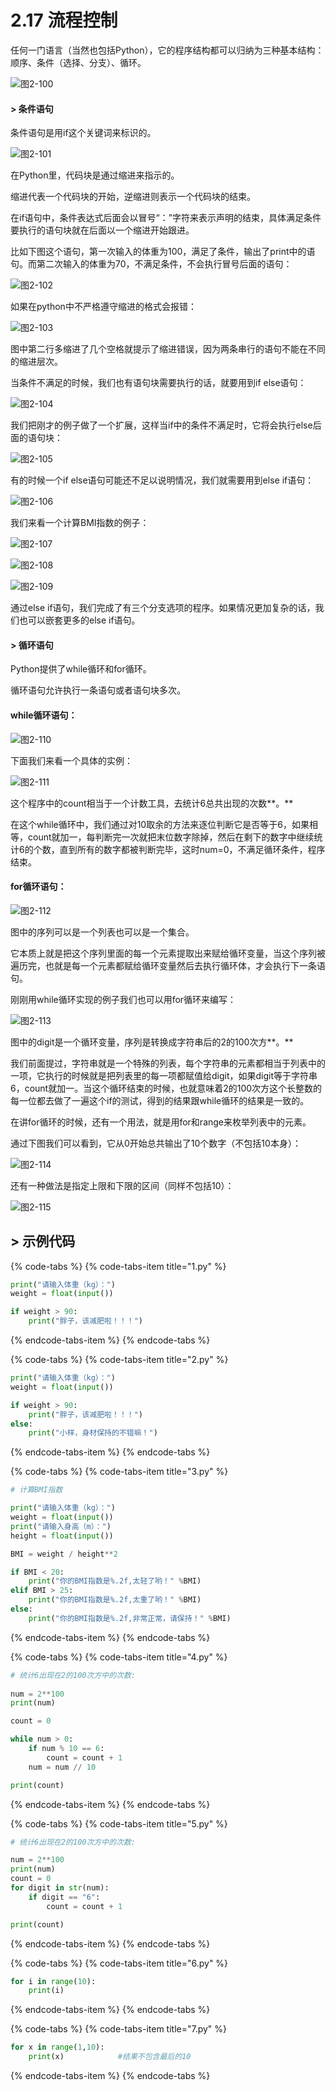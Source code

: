# 2.17 流程控制

任何一门语言（当然也包括Python），它的程序结构都可以归纳为三种基本结构：顺序、条件（选择、分支）、循环。

![&#x56FE;2-100](blob:https://minghuiwu.gitbook.io/967dde83-6292-4b69-82fc-fc1c2064463a)

#### 

#### &gt; 条件语句

条件语句是用if这个关键词来标识的。

![&#x56FE;2-101](blob:https://minghuiwu.gitbook.io/1215a792-d923-40b6-acbf-e43610dd8086)

在Python里，代码块是通过缩进来指示的。

缩进代表一个代码块的开始，逆缩进则表示一个代码块的结束。

在if语句中，条件表达式后面会以冒号“：”字符来表示声明的结束，具体满足条件要执行的语句块就在后面以一个缩进开始跟进。

比如下图这个语句，第一次输入的体重为100，满足了条件，输出了print中的语句。而第二次输入的体重为70，不满足条件，不会执行冒号后面的语句：

![&#x56FE;2-102](blob:https://minghuiwu.gitbook.io/2243fc54-c91f-4509-912a-d73070cc9694)

如果在python中不严格遵守缩进的格式会报错：

![&#x56FE;2-103](../../.gitbook/assets/image%20%28190%29.png)

图中第二行多缩进了几个空格就提示了缩进错误，因为两条串行的语句不能在不同的缩进层次。

当条件不满足的时候，我们也有语句块需要执行的话，就要用到if else语句：

![&#x56FE;2-104](blob:https://minghuiwu.gitbook.io/05031ef2-5b80-4a7c-aaed-d1e1fb4369f8)

我们把刚才的例子做了一个扩展，这样当if中的条件不满足时，它将会执行else后面的语句块：

![&#x56FE;2-105](blob:https://minghuiwu.gitbook.io/9e2b791f-dcfe-4e56-b117-f0b94ee994e9)

有的时候一个if else语句可能还不足以说明情况，我们就需要用到else if语句：

![&#x56FE;2-106](blob:https://minghuiwu.gitbook.io/7d5aa8a5-351e-4d61-946e-274bfd2773b7)

我们来看一个计算BMI指数的例子：

![&#x56FE;2-107](../../.gitbook/assets/image%20%28181%29.png)

![&#x56FE;2-108](../../.gitbook/assets/image%20%28250%29.png)

![&#x56FE;2-109](../../.gitbook/assets/image%20%28314%29.png)

通过else if语句，我们完成了有三个分支选项的程序。如果情况更加复杂的话，我们也可以嵌套更多的else if语句。



#### &gt; 循环语句

Python提供了while循环和for循环。

循环语句允许执行一条语句或者语句块多次。

#### 

#### while循环语句：

![&#x56FE;2-110](blob:https://minghuiwu.gitbook.io/8a2aef40-3998-4cb9-8d86-95eac1a03b53)

下面我们来看一个具体的实例：

![&#x56FE;2-111](blob:https://minghuiwu.gitbook.io/9f73fb3f-f735-464a-8233-1b69ed200239)

这个程序中的count相当于一个计数工具，去统计6总共出现的次数**。**

在这个while循环中，我们通过对10取余的方法来逐位判断它是否等于6，如果相等，count就加一，每判断完一次就把末位数字除掉，然后在剩下的数字中继续统计6的个数，直到所有的数字都被判断完毕，这时num=0，不满足循环条件，程序结束。

#### 

#### for循环语句：

![&#x56FE;2-112](blob:https://minghuiwu.gitbook.io/4032814b-c1ee-4ebd-9d54-8fa0f754aa48)

图中的序列可以是一个列表也可以是一个集合。

它本质上就是把这个序列里面的每一个元素提取出来赋给循环变量，当这个序列被遍历完，也就是每一个元素都赋给循环变量然后去执行循环体，才会执行下一条语句。

刚刚用while循环实现的例子我们也可以用for循环来编写：

![&#x56FE;2-113](blob:https://minghuiwu.gitbook.io/fb832cb6-25ab-45c5-b9ce-e9c17b0aedd8)

图中的digit是一个循环变量，序列是转换成字符串后的2的100次方**。**

我们前面提过，字符串就是一个特殊的列表，每个字符串的元素都相当于列表中的一项，它执行的时候就是把列表里的每一项都赋值给digit，如果digit等于字符串6，count就加一。当这个循环结束的时候，也就意味着2的100次方这个长整数的每一位都去做了一遍这个if的测试，得到的结果跟while循环的结果是一致的。

在讲for循环的时候，还有一个用法，就是用for和range来枚举列表中的元素。

通过下图我们可以看到，它从0开始总共输出了10个数字（不包括10本身）：

![&#x56FE;2-114](blob:https://minghuiwu.gitbook.io/6b80567f-36cb-48dd-b430-9f00f9b8dd7b)

还有一种做法是指定上限和下限的区间（同样不包括10）：

![&#x56FE;2-115](blob:https://minghuiwu.gitbook.io/c69f616e-a556-41b6-beb7-7777d4a42053)



## &gt; 示例代码

{% code-tabs %}
{% code-tabs-item title="1.py" %}
```python
print("请输入体重（kg）：")
weight = float(input())

if weight > 90:
    print("胖子，该减肥啦！！！")
```
{% endcode-tabs-item %}
{% endcode-tabs %}

{% code-tabs %}
{% code-tabs-item title="2.py" %}
```python
print("请输入体重（kg）：")
weight = float(input())

if weight > 90:
    print("胖子，该减肥啦！！！")
else:
    print("小样，身材保持的不错嘛！")
```
{% endcode-tabs-item %}
{% endcode-tabs %}

{% code-tabs %}
{% code-tabs-item title="3.py" %}
```python
# 计算BMI指数

print("请输入体重（kg）：")
weight = float(input())
print("请输入身高（m）：")
height = float(input())

BMI = weight / height**2

if BMI < 20:
    print("你的BMI指数是%.2f,太轻了哟！" %BMI)
elif BMI > 25:
    print("你的BMI指数是%.2f,太重了哟！" %BMI)
else:
    print("你的BMI指数是%.2f,非常正常，请保持！" %BMI)
```
{% endcode-tabs-item %}
{% endcode-tabs %}

{% code-tabs %}
{% code-tabs-item title="4.py" %}
```python
# 统计6出现在2的100次方中的次数:
    
num = 2**100
print(num)

count = 0

while num > 0:
    if num % 10 == 6:
        count = count + 1
    num = num // 10

print(count)
```
{% endcode-tabs-item %}
{% endcode-tabs %}

{% code-tabs %}
{% code-tabs-item title="5.py" %}
```python
# 统计6出现在2的100次方中的次数:

num = 2**100
print(num)
count = 0
for digit in str(num):
    if digit == "6":
        count = count + 1

print(count)
```
{% endcode-tabs-item %}
{% endcode-tabs %}

{% code-tabs %}
{% code-tabs-item title="6.py" %}
```python
for i in range(10):
    print(i)
```
{% endcode-tabs-item %}
{% endcode-tabs %}

{% code-tabs %}
{% code-tabs-item title="7.py" %}
```python
for x in range(1,10):
    print(x)            #结果不包含最后的10
```
{% endcode-tabs-item %}
{% endcode-tabs %}

